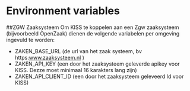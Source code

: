 # Environment variables

##ZGW Zaaksysteem
Om KISS te koppelen aan een Zgw zaaksysteem (bijvoorbeeld OpenZaak) dienen de volgende variabelen per omgeving ingevuld te worden:
- ZAKEN_BASE_URL (de url van het zaak systeem, bv https:www.zaaksysteem.nl )
- ZAKEN_API_KEY (een door het zaaksysteem geleverde apikey voor KISS. Dezze moet minimaal 16 karakters lang zijn)
- ZAKEN_API_CLIENT_ID (een door het zaaksysteem geleveerd Id voor KISS)